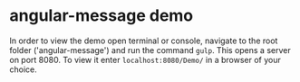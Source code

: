 # angular-message demo

In order to view the demo open terminal or console, navigate to the root folder ('angular-message') and run the command `gulp`. This opens a server on port 8080. To view it enter `localhost:8080/Demo/` in a browser of your choice. 
